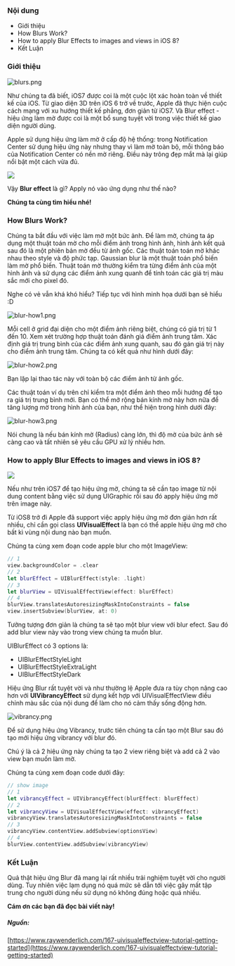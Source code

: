### Nội dung

- Giới thiệu
- How Blurs Work?
- How to apply Blur Effects to images and views in iOS 8?
- Kết Luận

### Giới thiệu

![blurs.png](/uploads/475c0dd5-ccac-4395-ab1f-b0aa02b4db9b.png)

Như chúng ta đã biết, iOS7 được coi là một cuộc lột xác hoàn toàn về thiết kế của iOS. Từ giao diện 3D trên iOS 6 trở về trước, Apple đã thực hiện cuộc cách mạng với xu hướng thiết kế phẳng, đơn giản từ iOS7. Và Blur effect - hiệu ứng làm mờ được coi là một bổ sung tuyệt vời trong việc thiết kế giao diện người dùng.

Apple sử dụng hiệu ứng làm mờ ở cấp độ hệ thống: trong Notification Center sử dụng hiệu ứng này nhưng thay vì làm mờ toàn bộ, mỗi thông báo của Notification Center có nền mờ riêng. Điều này trông đẹp mắt  mà lại giúp nổi bật một cách vừa đủ.

![](https://images.viblo.asia/ac7ade7b-8b66-4302-a565-5d3541d05fbf.png)

Vậy **Blur effect** là gì? Apply nó vào ứng dụng như thế nào?

**Chúng ta cùng tìm hiểu nhé!**

### How Blurs Work?

Chúng ta bắt đầu với việc làm mờ một bức ảnh. Để làm mờ, chúng ta áp dụng một thuật toán mờ cho mỗi điểm ảnh trong hình ảnh, hình ảnh kết quả sau đó là một phiên bản mờ đều từ ảnh gốc. Các thuật toán toán mờ khác nhau theo style và độ phức tạp. Gaussian blur là một thuật toán phổ biến làm mờ phổ biến.
Thuật toán mờ thường kiểm tra từng điểm ảnh của một hình ảnh và sử dụng các điểm ảnh xung quanh để tính toán các giá trị màu sắc mới cho pixel đó.

Nghe có vẻ vẫn khá khó hiểu? Tiếp tục với hình minh họa dưới bạn sẽ hiểu :D

![blur-how1.png](/uploads/ecbe6483-1f4a-44b9-b781-9c74d94498da.png)

Mỗi cell ở grid đại diện cho một điểm ảnh riêng biệt, chúng có giá trị từ 1 đến 10. Xem xét trường hợp thuật toán đánh giá điểm ảnh trung tâm. Xác định giá trị trung bình của các điểm ảnh xung quanh, sau đó gán giá trị này cho điểm ảnh trung tâm. Chúng ta có kết quả như hình dưới đây:

![blur-how2.png](/uploads/ccd1b32b-b2ce-4962-bb51-19b6731c6777.png)

Bạn lặp lại thao tác này với toàn bộ các điểm ảnh từ ảnh gốc.

Các thuật toán ví dụ trên chỉ kiểm tra một điểm ảnh theo mỗi hướng để tạo ra giá trị trung bình mới. Bạn có thể mở rộng bán kính mờ này hơn nữa để tăng lượng mờ trong hình ảnh của bạn, như thể hiện trong hình dưới đây:

![blur-how3.png](/uploads/22ff8ba2-f089-427f-8dfd-9524b0b3567a.png)

Nói chung là nếu bán kính mờ (Radius) càng lớn, thì độ mờ của bức ảnh sẽ càng cao và tất nhiên sẽ yêu cầu GPU xử lý nhiều hơn.

### How to apply Blur Effects to images and views in iOS 8?

![](https://images.viblo.asia/d55ec9e4-4352-4e14-b89a-98e7ebc60411.png)

Nếu như trên iOS7 để tạo hiệu ứng mờ, chúng ta sẽ cần tạo image từ nội dung content bằng việc sử dụng UIGraphic rồi sau đó apply hiệu ứng mờ trên image này.

Từ iOS8 trở đi Apple đã support việc apply hiệu ứng mờ đơn giản hơn rất nhiều, chỉ cần gọi class **UIVisualEffect** là bạn có thể apple hiệu ứng mờ cho bất kì vùng nội dung nào bạn muốn.

Chúng ta cùng xem đoạn code apple blur cho một ImageView:

```Swift
// 1
view.backgroundColor = .clear
// 2
let blurEffect = UIBlurEffect(style: .light)
// 3
let blurView = UIVisualEffectView(effect: blurEffect)
// 4
blurView.translatesAutoresizingMaskIntoConstraints = false
view.insertSubview(blurView, at: 0)

```

Tưởng tượng đơn giản là chúng ta sẽ tạo một blur view với blur efect. Sau đó add blur view này vào trong view chúng ta muốn blur.

UIBlurEffect có 3 options là:
- UIBlurEffectStyleLight
- UIBlurEffectStyleExtraLight
- UIBlurEffectStyleDark

 Hiệu ứng Blur rất tuyệt vời và như thường lệ Apple đưa ra tùy chọn nâng cao hơn với **UIVibrancyEffect** sử dụng kết hợp với UIVisualEffectView điều chỉnh màu sắc của nội dung để làm cho nó cảm thấy sống động hơn.

![vibrancy.png](/uploads/2ea5178c-3e3c-4278-973e-d43185172338.png)

 Để sử dụng hiệu ứng Vibrancy, trước tiên chúng ta cần tạo một Blur sau đó tạo mới hiệu ứng vibrancy với blur đó.

 Chú ý là cả 2 hiệu ứng này chúng ta tạo 2 view riêng biệt và add cả 2 vào view bạn muốn làm mờ.

Chúng ta cùng xem đoạn code dưới đây:

```Swift
// show image
// 1
let vibrancyEffect = UIVibrancyEffect(blurEffect: blurEffect)
// 2
let vibrancyView = UIVisualEffectView(effect: vibrancyEffect)
vibrancyView.translatesAutoresizingMaskIntoConstraints = false
// 3
vibrancyView.contentView.addSubview(optionsView)
// 4
blurView.contentView.addSubview(vibrancyView)
```

### Kết Luận

Quả thật hiệu ứng Blur đã mang lại rất nhiều trải nghiệm tuyệt vời cho người dùng. Tuy nhiên việc lạm dụng nó quá mức sẽ dẫn tới việc gây mất tập trung cho người dùng nếu sử dụng nó không đúng hoặc quá nhiều.

**Cám ơn các bạn đã đọc bài viết này!**

##### _Nguồn:_

[https://www.raywenderlich.com/167-uivisualeffectview-tutorial-getting-started](https://www.raywenderlich.com/167-uivisualeffectview-tutorial-getting-started)